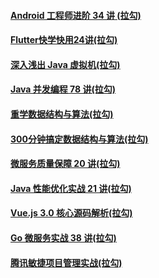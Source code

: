 #### [Android 工程师进阶 34 讲 (拉勾)](https://kaiwu.lagou.com/course/courseInfo.htm?courseId=67#/content)
#### [Flutter快学快用24讲(拉勾)](https://kaiwu.lagou.com/course/courseInfo.htm?courseId=251#/content)
#### [深入浅出 Java 虚拟机(拉勾)](http://note.youdao.com/noteshare?id=7f1dc7072a250219b260d1df26ce5f30)
#### [Java 并发编程 78 讲(拉勾)](http://note.youdao.com/noteshare?id=77bf0751d1b0a24face6cb5a074c9b68)
#### [重学数据结构与算法(拉勾)](https://kaiwu.lagou.com/course/courseInfo.htm?courseId=185#/content)
#### [300分钟搞定数据结构与算法(拉勾)](https://kaiwu.lagou.com/course/courseInfo.htm?courseId=3#/content)
#### [微服务质量保障 20 讲(拉勾)](https://kaiwu.lagou.com/course/courseInfo.htm?courseId=377#/content)
#### [Java 性能优化实战 21 讲(拉勾)](https://kaiwu.lagou.com/course/courseInfo.htm?courseId=356#/content)
#### [Vue.js 3.0 核心源码解析(拉勾)](https://kaiwu.lagou.com/course/courseInfo.htm?courseId=326#/content)
#### [Go 微服务实战 38 讲(拉勾)](https://kaiwu.lagou.com/course/courseInfo.htm?courseId=287#/content)
#### [腾讯敏捷项目管理实战(拉勾)](https://kaiwu.lagou.com/course/courseInfo.htm?courseId=274#/content)
